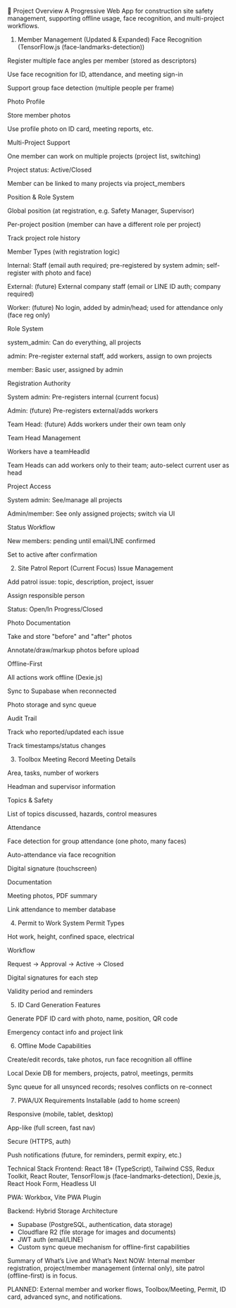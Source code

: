 🎯 Project Overview
A Progressive Web App for construction site safety management, supporting offline usage, face recognition, and multi-project workflows.

1. Member Management (Updated & Expanded)
Face Recognition (TensorFlow.js (face-landmarks-detection))

Register multiple face angles per member (stored as descriptors)

Use face recognition for ID, attendance, and meeting sign-in

Support group face detection (multiple people per frame)

Photo Profile

Store member photos

Use profile photo on ID card, meeting reports, etc.

Multi-Project Support

One member can work on multiple projects (project list, switching)

Project status: Active/Closed

Member can be linked to many projects via project_members

Position & Role System

Global position (at registration, e.g. Safety Manager, Supervisor)

Per-project position (member can have a different role per project)

Track project role history

Member Types (with registration logic)

Internal: Staff (email auth required; pre-registered by system admin; self-register with photo and face)

External: (future) External company staff (email or LINE ID auth; company required)

Worker: (future) No login, added by admin/head; used for attendance only (face reg only)

Role System

system_admin: Can do everything, all projects

admin: Pre-register external staff, add workers, assign to own projects

member: Basic user, assigned by admin

Registration Authority

System admin: Pre-registers internal (current focus)

Admin: (future) Pre-registers external/adds workers

Team Head: (future) Adds workers under their own team only

Team Head Management

Workers have a teamHeadId

Team Heads can add workers only to their team; auto-select current user as head

Project Access

System admin: See/manage all projects

Admin/member: See only assigned projects; switch via UI

Status Workflow

New members: pending until email/LINE confirmed

Set to active after confirmation

2. Site Patrol Report (Current Focus)
Issue Management

Add patrol issue: topic, description, project, issuer

Assign responsible person

Status: Open/In Progress/Closed

Photo Documentation

Take and store "before" and "after" photos

Annotate/draw/markup photos before upload

Offline-First

All actions work offline (Dexie.js)

Sync to Supabase when reconnected

Photo storage and sync queue

Audit Trail

Track who reported/updated each issue

Track timestamps/status changes

3. Toolbox Meeting Record
Meeting Details

Area, tasks, number of workers

Headman and supervisor information

Topics & Safety

List of topics discussed, hazards, control measures

Attendance

Face detection for group attendance (one photo, many faces)

Auto-attendance via face recognition

Digital signature (touchscreen)

Documentation

Meeting photos, PDF summary

Link attendance to member database

4. Permit to Work System
Permit Types

Hot work, height, confined space, electrical

Workflow

Request → Approval → Active → Closed

Digital signatures for each step

Validity period and reminders

5. ID Card Generation
Features

Generate PDF ID card with photo, name, position, QR code

Emergency contact info and project link

6. Offline Mode
Capabilities

Create/edit records, take photos, run face recognition all offline

Local Dexie DB for members, projects, patrol, meetings, permits

Sync queue for all unsynced records; resolves conflicts on re-connect

7. PWA/UX Requirements
Installable (add to home screen)

Responsive (mobile, tablet, desktop)

App-like (full screen, fast nav)

Secure (HTTPS, auth)

Push notifications (future, for reminders, permit expiry, etc.)

Technical Stack
Frontend: React 18+ (TypeScript), Tailwind CSS, Redux Toolkit, React Router, TensorFlow.js (face-landmarks-detection), Dexie.js, React Hook Form, Headless UI

PWA: Workbox, Vite PWA Plugin

Backend: Hybrid Storage Architecture
- Supabase (PostgreSQL, authentication, data storage)
- Cloudflare R2 (file storage for images and documents)
- JWT auth (email/LINE)
- Custom sync queue mechanism for offline-first capabilities

Summary of What’s Live and What’s Next
NOW: Internal member registration, project/member management (internal only), site patrol (offline-first) is in focus.

PLANNED: External member and worker flows, Toolbox/Meeting, Permit, ID card, advanced sync, and notifications.